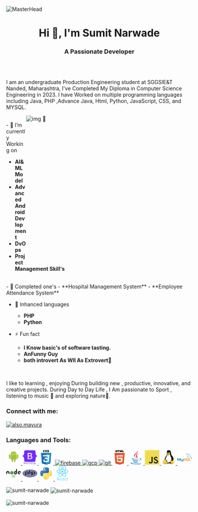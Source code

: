 ![MasterHead](https://www.bing.com/th/id/OGC.a5e7c26c7dc2e5a467b8eee755df748a?pid=1.7&rurl=https%3a%2f%2fi.pinimg.com%2foriginals%2f0f%2f25%2fe4%2f0f25e4668c1c7740b5ed41835339d67f.gif&ehk=%2bDQXu7PHix87vLlAsdpE9ilus%2f26YHsVkkRBz%2barUk8%3d)
<h1 align="center">Hi 👋, I'm Sumit Narwade</h1>
<h3 align="center">A Passionate Developer</h3>
<br>
<br>
<p>
    I am an undergraduate Production Engineering student at SGGSIE&T Nanded, Maharashtra, 
    I've Completed My Diploma in Computer Science Engineering in 2023.
    I have Worked on multiple programming languages including Java, PHP ,Advance Java, Html, Python, JavaScript, CSS, and MYSQL.
</p>
<img align="right" src="https://c.tenor.com/UttC4AITYR4AAAAd/full-stack-developer.gif" alt=" img 🥹" width="450" height="400">
<br>
- 🌱 I’m currently Working on

   - **AI&ML Model**
   - **Advanced Android Devlopment**
   - **DvOps**
   - **Project Management Skill's**
   <br>
- 👯 Completed one's 
   - **Hospital Management System**
   - **Employee Attendance System**

- 🔭 Inhanced languages
  - **PHP**
  - **Python**
  
- ⚡ Fun fact 
  - **I Know basic's of software tasting.**
  - **AnFunny Guy**
  - **both introvert As Wll As Extrovert🤞**
 <br>
 <p>I like to learning , enjoying During building new , productive, innovative, and creative projects. 
    During Day to Day Life , I Am passionate to Sport , listening to music 🎵 and  exploring nature🍂.
</p>

<h3 align="left">Connect with me:</h3>
<p align="left">
<a href="https://instagram.com/also.mayura" target="blank"><img align="center" src="https://raw.githubusercontent.com/rahuldkjain/github-profile-readme-generator/master/src/images/icons/Social/instagram.svg" alt="also.mayura" height="30" width="40" /></a>
</p>

<h3 align="left">Languages and Tools:</h3>
<p align="left"> <a href="https://developer.android.com" target="_blank" rel="noreferrer"> <img src="https://raw.githubusercontent.com/devicons/devicon/master/icons/android/android-original-wordmark.svg" alt="android" width="40" height="40"/> </a> <a href="https://getbootstrap.com" target="_blank" rel="noreferrer"> <img src="https://raw.githubusercontent.com/devicons/devicon/master/icons/bootstrap/bootstrap-plain-wordmark.svg" alt="bootstrap" width="40" height="40"/> </a> <a href="https://www.w3schools.com/css/" target="_blank" rel="noreferrer"> <img src="https://raw.githubusercontent.com/devicons/devicon/master/icons/css3/css3-original-wordmark.svg" alt="css3" width="40" height="40"/> </a> <a href="https://firebase.google.com/" target="_blank" rel="noreferrer"> <img src="https://www.vectorlogo.zone/logos/firebase/firebase-icon.svg" alt="firebase" width="40" height="40"/> </a> <a href="https://cloud.google.com" target="_blank" rel="noreferrer"> <img src="https://www.vectorlogo.zone/logos/google_cloud/google_cloud-icon.svg" alt="gcp" width="40" height="40"/> </a> <a href="https://git-scm.com/" target="_blank" rel="noreferrer"> <img src="https://www.vectorlogo.zone/logos/git-scm/git-scm-icon.svg" alt="git" width="40" height="40"/> </a> <a href="https://www.w3.org/html/" target="_blank" rel="noreferrer"> <img src="https://raw.githubusercontent.com/devicons/devicon/master/icons/html5/html5-original-wordmark.svg" alt="html5" width="40" height="40"/> </a> <a href="https://www.java.com" target="_blank" rel="noreferrer"> <img src="https://raw.githubusercontent.com/devicons/devicon/master/icons/java/java-original.svg" alt="java" width="40" height="40"/> </a> <a href="https://developer.mozilla.org/en-US/docs/Web/JavaScript" target="_blank" rel="noreferrer"> <img src="https://raw.githubusercontent.com/devicons/devicon/master/icons/javascript/javascript-original.svg" alt="javascript" width="40" height="40"/> </a> <a href="https://www.linux.org/" target="_blank" rel="noreferrer"> <img src="https://raw.githubusercontent.com/devicons/devicon/master/icons/linux/linux-original.svg" alt="linux" width="40" height="40"/> </a> <a href="https://www.mysql.com/" target="_blank" rel="noreferrer"> <img src="https://raw.githubusercontent.com/devicons/devicon/master/icons/mysql/mysql-original-wordmark.svg" alt="mysql" width="40" height="40"/> </a> <a href="https://nodejs.org" target="_blank" rel="noreferrer"> <img src="https://raw.githubusercontent.com/devicons/devicon/master/icons/nodejs/nodejs-original-wordmark.svg" alt="nodejs" width="40" height="40"/> </a> <a href="https://www.php.net" target="_blank" rel="noreferrer"> <img src="https://raw.githubusercontent.com/devicons/devicon/master/icons/php/php-original.svg" alt="php" width="40" height="40"/> </a> <a href="https://www.python.org" target="_blank" rel="noreferrer"> <img src="https://raw.githubusercontent.com/devicons/devicon/master/icons/python/python-original.svg" alt="python" width="40" height="40"/> </a> <a href="https://reactjs.org/" target="_blank" rel="noreferrer"> <img src="https://raw.githubusercontent.com/devicons/devicon/master/icons/react/react-original-wordmark.svg" alt="react" width="40" height="40"/> </a> </p>

<p><img align="left" src="https://github-readme-stats.vercel.app/api/top-langs?username=sumit-narwade&show_icons=true&locale=en&layout=compact" alt="sumit-narwade" /></p>

<p>&nbsp;<img align="center" src="https://github-readme-stats.vercel.app/api?username=sumit-narwade&show_icons=true&locale=en" alt="sumit-narwade" /></p>

<p><img align="center" src="https://github-readme-streak-stats.herokuapp.com/?user=sumit-narwade&" alt="sumit-narwade" /></p>
